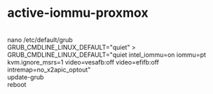 # active-iommu-proxmox
<br>
nano /etc/default/grub
<br>
GRUB_CMDLINE_LINUX_DEFAULT="quiet" > GRUB_CMDLINE_LINUX_DEFAULT="quiet intel_iommu=on iommu=pt kvm.ignore_msrs=1 video=vesafb:off video=efifb:off intremap=no_x2apic_optout"
<br>
update-grub
<br>
reboot
